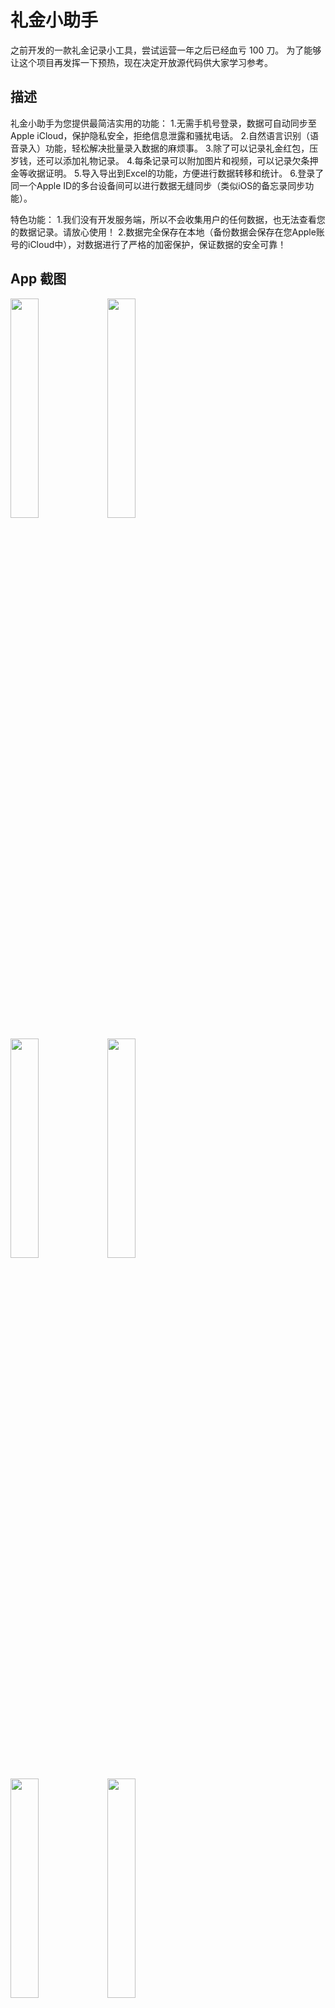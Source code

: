 # 礼金小助手

之前开发的一款礼金记录小工具，尝试运营一年之后已经血亏 100 刀。
为了能够让这个项目再发挥一下预热，现在决定开放源代码供大家学习参考。

## 描述

礼金小助手为您提供最简洁实用的功能：
1.无需手机号登录，数据可自动同步至Apple iCloud，保护隐私安全，拒绝信息泄露和骚扰电话。
2.自然语言识别（语音录入）功能，轻松解决批量录入数据的麻烦事。
3.除了可以记录礼金红包，压岁钱，还可以添加礼物记录。
4.每条记录可以附加图片和视频，可以记录欠条押金等收据证明。
5.导入导出到Excel的功能，方便进行数据转移和统计。
6.登录了同一个Apple ID的多台设备间可以进行数据无缝同步（类似iOS的备忘录同步功能）。

特色功能：
1.我们没有开发服务端，所以不会收集用户的任何数据，也无法查看您的数据记录。请放心使用！
2.数据完全保存在本地（备份数据会保存在您Apple账号的iCloud中），对数据进行了严格的加密保护，保证数据的安全可靠！

## App 截图

<img src="https://user-images.githubusercontent.com/13436526/188384814-39dbc516-fb06-4685-ad00-53c8ab1a7b69.png" width="30%">   <img src="https://user-images.githubusercontent.com/13436526/188384852-cfdd43f1-fed0-4e34-a41e-76aac8820f44.png" width="30%">

<img src="https://user-images.githubusercontent.com/13436526/188384885-3697b469-09ef-46ba-8edc-3a4844130fe6.png" width="30%">   <img src="https://user-images.githubusercontent.com/13436526/188384908-904b44f5-f355-4593-907b-96dd306ac9c9.png" width="30%">

<img src="https://user-images.githubusercontent.com/13436526/188384935-b8be5c8e-2e51-4c37-a1f3-35ba537edb72.png" width="30%">   <img src="https://user-images.githubusercontent.com/13436526/188384961-7c735e1c-1c1a-41f8-8817-4c344ec71923.png" width="30%">


